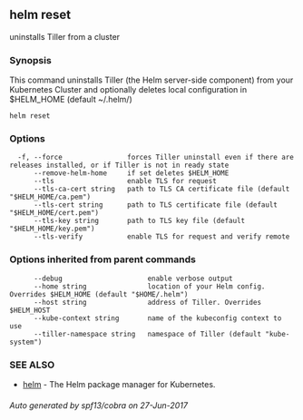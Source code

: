 ## helm reset

uninstalls Tiller from a cluster

### Synopsis



This command uninstalls Tiller (the Helm server-side component) from your
Kubernetes Cluster and optionally deletes local configuration in
$HELM_HOME (default ~/.helm/)


```
helm reset
```

### Options

```
  -f, --force                forces Tiller uninstall even if there are releases installed, or if Tiller is not in ready state
      --remove-helm-home     if set deletes $HELM_HOME
      --tls                  enable TLS for request
      --tls-ca-cert string   path to TLS CA certificate file (default "$HELM_HOME/ca.pem")
      --tls-cert string      path to TLS certificate file (default "$HELM_HOME/cert.pem")
      --tls-key string       path to TLS key file (default "$HELM_HOME/key.pem")
      --tls-verify           enable TLS for request and verify remote
```

### Options inherited from parent commands

```
      --debug                     enable verbose output
      --home string               location of your Helm config. Overrides $HELM_HOME (default "$HOME/.helm")
      --host string               address of Tiller. Overrides $HELM_HOST
      --kube-context string       name of the kubeconfig context to use
      --tiller-namespace string   namespace of Tiller (default "kube-system")
```

### SEE ALSO
* [helm](helm.md)	 - The Helm package manager for Kubernetes.

###### Auto generated by spf13/cobra on 27-Jun-2017
